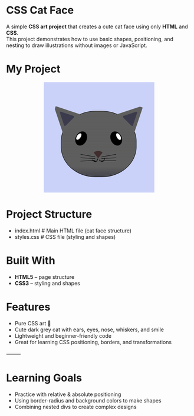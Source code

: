 # CSS Cat Face

A simple **CSS art project** that creates a cute cat face using only **HTML** and **CSS**.  
This project demonstrates how to use basic shapes, positioning, and nesting to draw illustrations without images or JavaScript.


# My Project
<p align="center">
  <img src="https://github.com/Karan-Roshan/Cat-Face/blob/78de366ebb99ba59c486b57a6210f1dff5477ced/Cat%20Cute%20Face.png" 
       alt="Cute Cate Image" 
       width="300">
</p>

# Project Structure
- index.html      # Main HTML file (cat face structure)
- styles.css      # CSS file (styling and shapes)


# Built With
- **HTML5** – page structure
- **CSS3** – styling and shapes


# Features
- Pure CSS art 🎨
- Cute dark grey cat with ears, eyes, nose, whiskers, and smile
- Lightweight and beginner-friendly code
- Great for learning CSS positioning, borders, and transformations

⸻

# Learning Goals
- Practice with relative & absolute positioning
- Using border-radius and background colors to make shapes
- Combining nested divs to create complex designs
